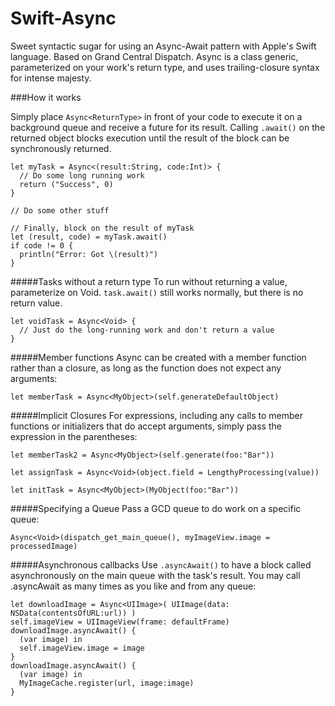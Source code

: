 Swift-Async
===========

Sweet syntactic sugar for using an Async-Await pattern with Apple's Swift language. Based on Grand Central Dispatch. Async is a class generic, parameterized on your work's return type, and uses trailing-closure syntax for intense majesty.

###How it works

Simply place `Async<ReturnType>` in front of your code to execute it on a background queue and receive a future for its result. Calling `.await()` on the returned object blocks execution until the result of the block can be synchronously returned.
```
let myTask = Async<(result:String, code:Int)> {
  // Do some long running work
  return ("Success", 0)
}

// Do some other stuff

// Finally, block on the result of myTask
let (result, code) = myTask.await()
if code != 0 {
  println("Error: Got \(result)")
}
```
#####Tasks without a return type
To run without returning a value, parameterize on Void. `task.await()` still works normally, but there is no return value.
```
let voidTask = Async<Void> {
  // Just do the long-running work and don't return a value
}
```

#####Member functions
Async can be created with a member function rather than a closure, as long as the function does not expect any arguments:
```
let memberTask = Async<MyObject>(self.generateDefaultObject)
```
#####Implicit Closures
For expressions, including any calls to member functions or initializers that do accept arguments, simply pass the expression in the parentheses:
```
let memberTask2 = Async<MyObject>(self.generate(foo:"Bar"))

let assignTask = Async<Void>(object.field = LengthyProcessing(value))

let initTask = Async<MyObject>(MyObject(foo:"Bar"))
```
#####Specifying a Queue
Pass a GCD queue to do work on a specific queue:
```
Async<Void>(dispatch_get_main_queue(), myImageView.image = processedImage)
```
#####Asynchronous callbacks
Use `.asyncAwait()` to have a block called asynchronously on the main queue with the task's result. You may call .asyncAwait as many times as you like and from any queue:
```
let downloadImage = Async<UIImage>( UIImage(data: NSData(contentsOfURL:url)) )
self.imageView = UIImageView(frame: defaultFrame)
downloadImage.asyncAwait() {
  (var image) in
  self.imageView.image = image
}
downloadImage.asyncAwait() {
  (var image) in
  MyImageCache.register(url, image:image)
}
```
